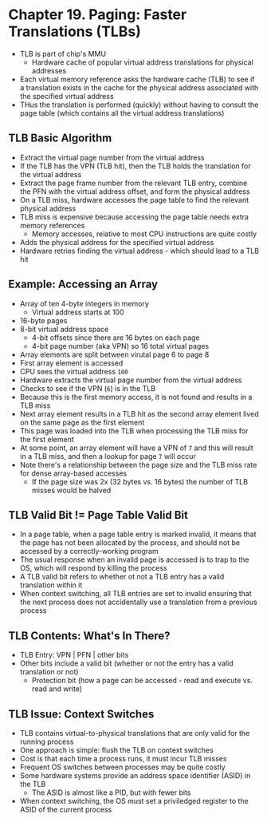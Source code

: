 # Chapter 19. Paging: Faster Translations (TLBs)

* TLB is part of chip's MMU
  * Hardware cache of popular virtual address translations for physical addresses
* Each virtual memory reference asks the hardware cache (TLB) to see if a translation exists in the cache for the physical address associated with the specified virtual address
* THus the translation is performed (quickly) without having to consult the page table (which contains all the virtual address translations)

## TLB Basic Algorithm

* Extract the virtual page number from the virtual address
* If the TLB has the VPN (TLB hit), then the TLB holds the translation for the virtual address
* Extract the page frame number from the relevant TLB entry, combine the PFN with the virtual address offset, and form the physical address
* On a TLB miss, hardware accesses the page table to find the relevant physical address
* TLB miss is expensive because accessing the page table needs extra memory references
  * Memory accesses, relative to most CPU instructions are quite costly
* Adds the physical address for the specified virtual address
* Hardware retries finding the virtual address - which should lead to a TLB hit

## Example: Accessing an Array

* Array of ten 4-byte integers in memory
  * Virtual address starts at 100
* 16-byte pages
* 8-bit virtual address space
  * 4-bit offsets since there are 16 bytes on each page
  * 4-bit page number (aka VPN) so 16 total virtual pages
* Array elements are split between virutal page 6 to page 8
* First array element is accessed
* CPU sees the virtual address `100`
* Hardware extracts the virtual page number from the virtual address
* Checks to see if the VPN (`6`) is in the TLB
* Because this is the first memory access, it is not found and results in a TLB miss
* Next array element results in a TLB hit as the second array element lived on the same page as the first element
* This page was loaded into the TLB when processing the TLB miss for the first element
* At some point, an array element will have a VPN of `7` and this will result in a TLB miss, and then a lookup for page `7` will occur
* Note there's a relationship between the page size and the TLB miss rate for dense array-based accesses
  * If the page size was 2x (32 bytes vs. 16 bytes) the number of TLB misses would be halved

## TLB Valid Bit != Page Table Valid Bit

* In a page table, when a page table entry is marked invalid, it means that the page has not been allocated by the process, and should not be accessed by a correctly-working program
* The usual response when an invalid page is accessed is to trap to the OS, which will respond by killing the process
* A TLB valid bit refers to whether ot not a TLB entry has a valid translation within it
* When context switching, all TLB entries are set to invalid ensuring that the next process does not accidentally use a translation from a previous process

## TLB Contents: What's In There?

* TLB Entry: VPN | PFN | other bits
* Other bits include a valid bit (whether or not the entry has a valid translation or not)
  * Protection bit (how a page can be accessed - read and execute vs. read and write)

## TLB Issue: Context Switches

* TLB contains virtual-to-physical translations that are only valid for the running process
* One approach is simple: flush the TLB on context switches
* Cost is that each time a process runs, it must incur TLB misses
* Frequent OS switches between processes may be quite costly
* Some hardware systems provide an address space identifier (ASID) in the TLB
  * The ASID is almost like a PID, but with fewer bits
* When context switching, the OS must set a priviledged register to the ASID of the current process
